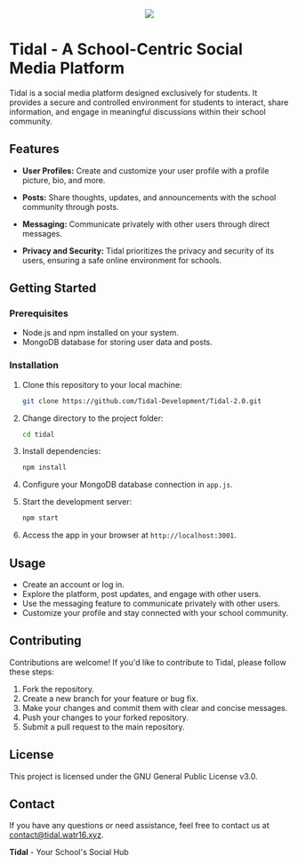 <center>
<img src = "https://cdn.discordapp.com/attachments/1127306479498702848/1166825487662841896/tidal.png?ex=654be5ea&is=653970ea&hm=59dd7980323bd200f3bb3889b8c901df6543dd8949df86a46ae8e6f2dbca841c&">
</center>


# Tidal - A School-Centric Social Media Platform

Tidal is a social media platform designed exclusively for students. It provides a secure and controlled environment for students to interact, share information, and engage in meaningful discussions within their school community.

## Features

- **User Profiles:** Create and customize your user profile with a profile picture, bio, and more.

- **Posts:** Share thoughts, updates, and announcements with the school community through posts.

- **Messaging:** Communicate privately with other users through direct messages.
<!-- - **File Sharing:** Share important documents and files related to school projects and activities. -->
<!-- - **Notifications:** Stay updated with real-time notifications for messages, mentions, and more. -->

- **Privacy and Security:** Tidal prioritizes the privacy and security of its users, ensuring a safe online environment for schools.

## Getting Started

### Prerequisites

- Node.js and npm installed on your system.
- MongoDB database for storing user data and posts.

### Installation

1. Clone this repository to your local machine:

   ```bash
   git clone https://github.com/Tidal-Development/Tidal-2.0.git
   ```

2. Change directory to the project folder:

    ```bash
    cd tidal
    ```

3. Install dependencies:

    ```bash
    npm install
    ```

4. Configure your MongoDB database connection in `app.js`.
5. Start the development server:

    ```bash
    npm start
    ```

6. Access the app in your browser at `http://localhost:3001`.

## Usage
- Create an account or log in.
- Explore the platform, post updates, and engage with other users.
- Use the messaging feature to communicate privately with other users.
- Customize your profile and stay connected with your school community.

## Contributing
Contributions are welcome! If you'd like to contribute to Tidal, please follow these steps:

1. Fork the repository.
2. Create a new branch for your feature or bug fix.
3. Make your changes and commit them with clear and concise messages.
4. Push your changes to your forked repository.
5. Submit a pull request to the main repository.

## License
This project is licensed under the GNU General Public License v3.0.

## Contact
If you have any questions or need assistance, feel free to contact us at contact@tidal.watr16.xyz.

**Tidal** - Your School's Social Hub
